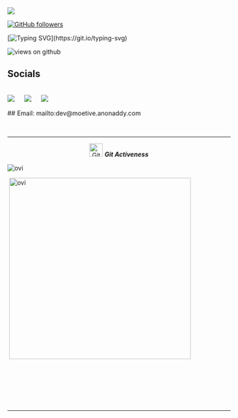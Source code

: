 <img src="https://profile-counter.glitch.me/moetive/count.svg">

[![GitHub followers](https://img.shields.io/github/followers/moetive.svg?style=social&label=Followers)](https://github.com/moetive?tab=followers)

[![Typing SVG](https://readme-typing-svg.herokuapp.com?font=Architects+Daughter&color=7AF79A&size=30&lines=Hey!+It's+Mohamed!;I'm+a+Full-Stack+Developer...;)](https://git.io/typing-svg)

<img src="https://komarev.com/ghpvc/?username=moetive&label=Views&color=brightgreen&style=flat-square" alt="views on github" />

## Socials
<br>	
<a target="_blank" href="https://www.linkedin.com/in/moetive/"><img src="https://img.shields.io/badge/-LinkedIn-0077B5?style=for-the-badge&logo=Linkedin&logoColor=white"></img></a>
&emsp;
<a target="_blank" href="mailto:dev@moetive.anonaddy.com"
><img src="https://img.shields.io/badge/-Gmail-D14836?style=for-the-badge&logo=Gmail&logoColor=white"></img></a>
&emsp;
<a target="_blank" href="https://moetive.github.io/-bootcamp-portfolio/"
><img src="https://img.shields.io/badge/-Portfolio-green?style=for-the-badge&logo=appveyor"></img></a>
<p> ## Email: mailto:dev@moetive.anonaddy.com </p>
<br>
</p>

<p align="><img src="https://github-readme-stats.vercel.app/api?username=moetive&theme=gruvbox" alt="muhammadfaizanhaidar"  /></p>

<hr>
<p align="center">
 <img src="https://media.giphy.com/media/W5eoZHPpUx9sapR0eu/giphy.gif" width="30px" alt="Git"/>&nbsp;<i><b>Git Activeness</b></i></p>
 
<p><img align="" src="https://github-readme-stats.vercel.app/api/top-langs?username=moetive&show_icons=true&locale=en&layout=compact&theme=gruvbox" alt="ovi" /></p>
<p>&nbsp;<img align="" src="https://github-readme-stats.vercel.app/api?username=moetive&show_icons=true&locale=en&theme=gruvbox" alt="ovi" width="410" /></p>
<br><br><br><br><br>

<hr>



<!-- ![𝚐𝚒𝚝𝚑𝚞𝚋 𝚐𝚛𝚊𝚙𝚑](https://activity-graph.herokuapp.com/graph?username=moetive&theme=gruvbox&hide_border=true&area=true) -->
